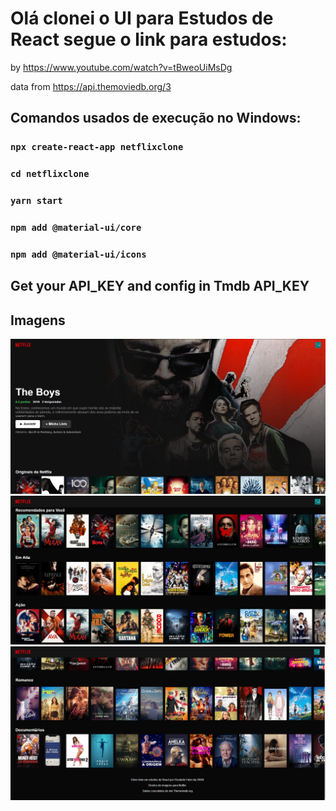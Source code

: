 # Olá clonei o UI para Estudos de React segue o link para estudos:

by https://www.youtube.com/watch?v=tBweoUiMsDg

data from https://api.themoviedb.org/3

## Comandos usados de execução no Windows: 

### `npx create-react-app netflixclone`

### `cd netflixclone`

### `yarn start`

### `npm add @material-ui/core` 

### `npm add @material-ui/icons` 

## Get your API_KEY and config in Tmdb API_KEY

## Imagens
![Screenshot_1](./img/Screenshot_1.png "Screenshot_1")![Screenshot_2](./img/Screenshot_2.png "Screenshot_2")![Screenshot_3](./img/Screenshot_3.png "Screenshot_3")
      
